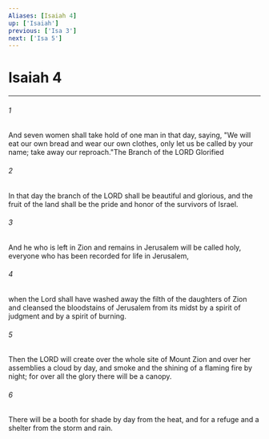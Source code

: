 ```yaml
---
Aliases: [Isaiah 4]
up: ['Isaiah']
previous: ['Isa 3']
next: ['Isa 5']
---
```

# Isaiah 4
***



###### 1 
And seven women shall take hold of one man in that day, saying, "We will eat our own bread and wear our own clothes, only let us be called by your name; take away our reproach."The Branch of the LORD Glorified 

###### 2 
In that day the branch of the LORD shall be beautiful and glorious, and the fruit of the land shall be the pride and honor of the survivors of Israel. 

###### 3 
And he who is left in Zion and remains in Jerusalem will be called holy, everyone who has been recorded for life in Jerusalem, 

###### 4 
when the Lord shall have washed away the filth of the daughters of Zion and cleansed the bloodstains of Jerusalem from its midst by a spirit of judgment and by a spirit of burning. 

###### 5 
Then the LORD will create over the whole site of Mount Zion and over her assemblies a cloud by day, and smoke and the shining of a flaming fire by night; for over all the glory there will be a canopy. 

###### 6 
There will be a booth for shade by day from the heat, and for a refuge and a shelter from the storm and rain.
